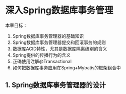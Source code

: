 # 深入Spring数据库事务管理
本章目标：
1. Spring数据库事务管理器的基础知识
2. Spring数据库事务管理器提交和回滚事务的规则
3. 数据库ACID特性，尤其是数据库隔离级别的含义
4. Spring提供的传播行为的含义
5. 正确使用注解@Transactional
6. 如何把数据库事务应用在Spring+Mybatis的框架组合中


## 1. Spring数据库事务管理器的设计